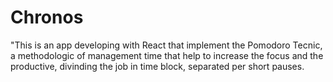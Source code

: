# Chronos
"This is an app developing with React that implement the Pomodoro Tecnic, a methodologic of management time that help to increase the focus and the productive, divinding the job in time block, separated per short pauses.
